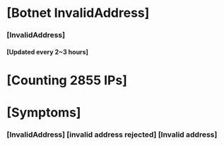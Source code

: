 # [Botnet InvalidAddress]
### [InvalidAddress]
#### [Updated every 2~3 hours]

# [Counting 2855 IPs]

# [Symptoms] 

###   [InvalidAddress] [invalid address rejected] [Invalid address]
